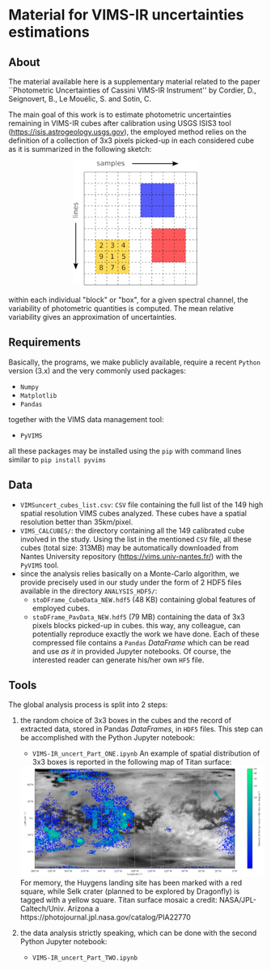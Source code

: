 # Material for VIMS-IR uncertainties estimations

## About
The material available here is a supplementary material related to the paper 
``Photometric Uncertainties of Cassini VIMS-IR Instrument'' by Cordier, D., Seignovert, B., Le Mouélic, S. and 
Sotin, C.

The main goal of this work is to estimate photometric uncertainties remaining in VIMS-IR cubes after calibration using
USGS ISIS3 tool (https://isis.astrogeology.usgs.gov), the employed method relies on the definition of a collection of
3x3 pixels picked-up in each considered cube as it is summarized in the following sketch:

<center>
<img src="fig/scheme_VIMS_CUBE_SMALL.png">
</center>

within each individual "block" or "box", for a given spectral channel, the variability of photometric quantities is computed. 
The mean relative variability gives an approximation of uncertainties.

## Requirements
Basically, the programs, we make publicly available, require a recent `Python` version (3.x) and the very commonly used packages:
 - `Numpy`
 - `Matplotlib`
 - `Pandas`

together with the VIMS data management tool:
 - `PyVIMS` 
 
all these packages may be installed using the `pip` with command lines similar to `pip install pyvims`

## Data
 - `VIMSuncert_cubes_list.csv`: `CSV` file containing the full list of the 149 high spatial resolution VIMS cubes analyzed.
    These cubes have a spatial resolution better than 35km/pixel.
 - `VIMS_CALCUBES/`: the directory containing all the 149 calibrated cube involved in the study. Using the list in the 
   mentioned `CSV` file, all these cubes (total size: 313MB) may be automatically downloaded from Nantes University
   repository (https://vims.univ-nantes.fr/) with the `PyVIMS` tool.
 - since the analysis relies basically on a Monte-Carlo algorithm, we provide precisely used in our study under the
   form of 2 HDF5 files available in the directory `ANALYSIS_HDF5/`:
   - `stoDFrame_CubeData_NEW.hdf5` (48 KB) containing global features of employed cubes.
   - `stoDFrame_PavData_NEW.hdf5` (79 MB) containing the data of 3x3 pixels blocks picked-up in cubes.
   this way, any colleague, can potentially reproduce exactly the work we have done. Each of these compressed file contains
   a `Pandas` *DataFrame* which can be read and use *as it* in provided Jupyter notebooks. Of course, the interested reader
   can generate his/her own `HF5` file.
   
## Tools
The global analysis process is split into 2 steps:
 1. the random choice of 3x3 boxes in the cubes and the record of extracted data, stored in Pandas *DataFrames*, in
    `HDF5` files. This step can be accomplished with the Python Jupyter notebook:
    - `VIMS-IR_uncert_Part_ONE.ipynb`
    An example of spatial distribution of 3x3 boxes is reported in the following map of Titan surface:
    <center>
    <img src="fig/distri_map_boxes.png">
    </center>
    For memory, the Huygens landing site has been marked with a red square, while Selk crater
    (planned to be explored by Dragonfly) is tagged with a yellow square. Titan surface mosaic a credit: NASA/JPL-Caltech/Univ. Arizona
    a https://photojournal.jpl.nasa.gov/catalog/PIA22770

 2. the data analysis strictly speaking, which can be done with the second Python Jupyter notebook:
    - `VIMS-IR_uncert_Part_TWO.ipynb`
